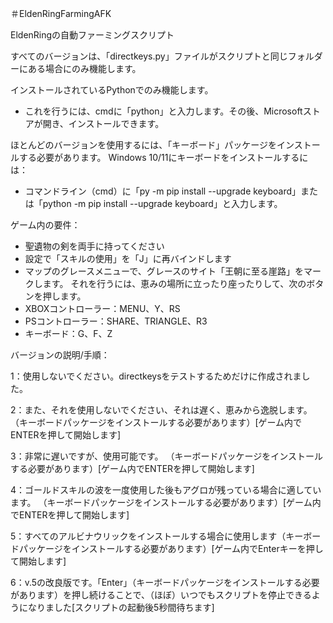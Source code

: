 ＃EldenRingFarmingAFK

EldenRingの自動ファーミングスクリプト

 すべてのバージョンは、「directkeys.py」ファイルがスクリプトと同じフォルダーにある場合にのみ機能します。

 インストールされているPythonでのみ機能します。
 - これを行うには、cmdに「python」と入力します。その後、Microsoftストアが開き、インストールできます。

 ほとんどのバージョンを使用するには、「キーボード」パッケージをインストールする必要があります。  Windows 10/11にキーボードをインストールするには：
 - コマンドライン（cmd）に「py -m pip install --upgrade keyboard」または「python -m pip install --upgrade keyboard」と入力します。

 ゲーム内の要件：
 - 聖遺物の剣を両手に持ってください
 - 設定で「スキルの使用」を「J」に再バインドします
 - マップのグレースメニューで、グレースのサイト「王朝に至る崖路」をマークします。 それを行うには、恵みの場所に立ったり座ったりして、次のボタンを押します。
 - XBOXコントローラー：MENU、Y、RS
 - PSコントローラー：SHARE、TRIANGLE、R3
 - キーボード：G、F、Z

 バージョンの説明/手順：

 1：使用しないでください。directkeysをテストするためだけに作成されました。

 2：また、それを使用しないでください、それは遅く、恵みから逸脱します。  （キーボードパッケージをインストールする必要があります）[ゲーム内でENTERを押して開始します]

 3：非常に遅いですが、使用可能です。  （キーボードパッケージをインストールする必要があります）[ゲーム内でENTERを押して開始します]

 4：ゴールドスキルの波を一度使用した後もアグロが残っている場合に適しています。  （キーボードパッケージをインストールする必要があります）[ゲーム内でENTERを押して開始します]

 5：すべてのアルビナウリックをインストールする場合に使用します（キーボードパッケージをインストールする必要があります）[ゲーム内でEnterキーを押して開始します]

 6：v.5の改良版です。「Enter」（キーボードパッケージをインストールする必要があります）を押し続けることで、（ほぼ）いつでもスクリプトを停止できるようになりました[スクリプトの起動後5秒間待ちます]
